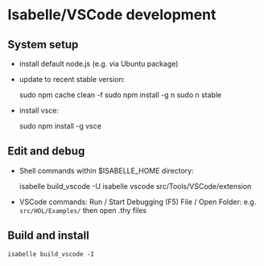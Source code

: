 # Isabelle/VSCode development #

## System setup ##

* install default node.js (e.g. via Ubuntu package)

* update to recent stable version:

    sudo npm cache clean -f
    sudo npm install -g n
    sudo n stable

* install vsce:

    sudo npm install -g vsce


## Edit and debug ##

* Shell commands within $ISABELLE_HOME directory:

    isabelle build_vscode -U
    isabelle vscode src/Tools/VSCode/extension

* VSCode commands:
    Run / Start Debugging (F5)
    File / Open Folder: e.g. `src/HOL/Examples/` then open .thy files


## Build and install ##

    isabelle build_vscode -I
